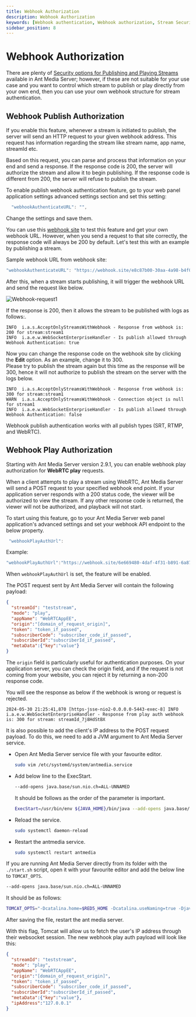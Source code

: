 ```yaml
---
title: Webhook Authorization 
description: Webhook Authorization
keywords: [Webhook authentication, Webhook authorization, Stream Security, Ant Media Server Documentation, Ant Media Server Tutorials, authentication, stream authentication, play authentication, play security, publish security, publish authentication]
sidebar_position: 8
---
```


# Webhook Authorization

There are plenty of [Security options for Publishing and Playing Streams](/guides/developer-sdk-and-api/rest-api-guide/stream-security/) available in Ant Media Server; however, if these are not suitable for your use case and you want to control which stream to publish or play directly from your own end, then you can use your own webhook structure for stream authentication.

## Webhook Publish Authorization

If you enable this feature, whenever a stream is initiated to publish, the server will send an HTTP request to your given webhook address. This request has information regarding the stream like stream name, app name, streamId etc.

Based on this request, you can parse and process that information on your end and send a response. If the response code is 200, the server will authorize the stream and allow it to begin publishing. If the response code is different from 200, the server will refuse to publish the stream.

To enable publish webhook authentication feature, go to your web panel application settings advanced settings section and set this setting:

```js
  "webhookAuthenticateURL": "",
```

Change the settings and save them.

You can use this [webhook site](https://webhook.site/) to test this feature and get your own webhook URL. However, when you send a request to that site correctly, the response code will always be 200 by default. Let's test this with an example by publishing a stream.

Sample webhook URL from webhook site:

```js
"webhookAuthenticateURL": "https://webhook.site/e8c87b00-30aa-4a98-b4f0-6ff1eeddb6e5",
```

After this, when a stream starts publishing, it will trigger the webhook URL and send the request like below.

![Webhook-request1](@site/static/img/Webhook-request1.png)

If the response is 200, then it allows the stream to be published with logs as follows:.
```
INFO  i.a.s.AcceptOnlyStreamsWithWebhook - Response from webhook is: 200 for stream:stream1
INFO  i.a.e.w.WebSocketEnterpriseHandler - Is publish allowed through Webhook Authentication: true
```

Now you can change the response code on the webhook site by clicking the **Edit** option. As an example, change it to 300.  
Please try to publish the stream again but this time as the response will be 300, hence it will not authorize to publish the stream on the server with the logs below.

```
INFO  i.a.s.AcceptOnlyStreamsWithWebhook - Response from webhook is: 300 for stream:stream1
WARN  i.a.s.AcceptOnlyStreamsWithWebhook - Connection object is null for stream1
INFO  i.a.e.w.WebSocketEnterpriseHandler - Is publish allowed through Webhook Authentication: false
```    

Webhook publish authentication works with all publish types (SRT, RTMP, and WebRTC).

## Webhook Play Authorization

Starting with Ant Media Server version 2.9.1, you can enable webhook play authorization for **WebRTC play** requests. 

When a client attempts to play a stream using WebRTC, Ant Media Server will send a POST request to your specified webhook end point. If your application server responds with a 200 status code, the viewer will be authorized to view the stream. If any other response code is returned, the viewer will not be authorized, and playback will not start.

To start using this feature, go to your Ant Media Server web panel application's advanced settings and set your webhook API endpoint to the below property.

```js
 "webhookPlayAuthUrl":
```

Example:

```js
"webhookPlayAuthUrl":"https://webhook.site/6e669480-4daf-4f31-b891-6a873c076b92"
```

When ```webhookPlayAuthUrl``` is set, the feature will be enabled.

The POST request sent by Ant Media Server will contain the following payload:

```json
{
  "streamId": "teststream",
  "mode": "play",
  "appName": "WebRTCAppEE",
  "origin":"[domain_of_request_origin]",
  "token": "token_if_passed",
  "subscriberCode": "subscriber_code_if_passed",
  "subscriberId":"subscriberId_if_passed",
  "metaData":{"key":"value"}
}
```

The ```origin``` field is particularly useful for authentication purposes. On your application server, you can check the origin field, and if the request is not coming from your website, you can reject it by returning a non-200 response code.

You will see the response as below if the webhook is wrong or request is rejected.

```
2024-05-30 21:25:41,870 [https-jsse-nio2-0.0.0.0-5443-exec-8] INFO  i.a.e.w.WebSocketEnterpriseHandler - Response from play auth webhook is: 300 for stream: streamId_7j8HdStBX
```

It is also possible to add the client's IP address to the POST request payload.  To do this, we need to add a JVM argument to Ant Media Server service.

 - Open Ant Media Server service file with your favourite editor.

      ```bash
   sudo vim /etc/systemd/system/antmedia.service
   ```

 - Add below line to the ExecStart.

   ```bash
   --add-opens java.base/sun.nio.ch=ALL-UNNAMED
    ```

    It should be follows as the order of the parameter is important.
    
    ```bash
    ExecStart=/usr/bin/env ${JAVA_HOME}/bin/java --add-opens java.base/sun.nio.ch=ALL-UNNAMED -Dlogback.ContextSelector=org.red5.logging.LoggingContextSelector -cp ${ANTMEDIA_HOME}/ant-media-server-service.jar:${ANTMEDIA_HOME}/conf -Djava.security.debug=failure -Djava.awt.headless=true -Djava.security.egd=file:/dev/./urandom -Dcatalina.home=${ANTMEDIA_HOME} -Dcatalina.useNaming=true -Dorg.terracotta.quartz.skipUpdateCheck=true -XX:+UseG1GC -XX:MaxGCPauseMillis=200 -XX:ParallelGCThreads=10 -XX:ConcGCThreads=5 -XX:+HeapDumpOnOutOfMemoryError -Djava.library.path=/usr/local/antmedia/lib/native -Xverify:none -XX:+TieredCompilation -XX:+UseBiasedLocking -XX:InitialCodeCacheSize=8m -XX:ReservedCodeCacheSize=32m -Djava.net.preferIPv4Stack=true $JVM_MEMORY_OPTIONS -Djdk.lang.Process.launchMechanism=vfork -Djava.system.class.loader=org.red5.server.classloading.ServerClassLoader -Xshare:off org.red5.server.Bootstrap 9999
    ```
    

 - Reload the service.

   ```bash
   sudo systemctl daemon-reload
   ```

 - Restart the antmedia service.

   ```bash
   sudo systemctl restart antmedia
   ```
   

If you are running Ant Media Server directly from its folder with the ```./start.sh``` script, open it with your favourite editor and add the below line to ```TOMCAT_OPTS```.

```bash
--add-opens java.base/sun.nio.ch=ALL-UNNAMED
```

It should be as follows:

```bash
TOMCAT_OPTS="-Dcatalina.home=$RED5_HOME -Dcatalina.useNaming=true -Djava.net.preferIPv4Stack=true --add-opens java.base/sun.nio.ch=ALL-UNNAMED"
```

After saving the file, restart the ant media server.

With this flag, Tomcat will allow us to fetch the user's IP address through their websocket session. The new webhook play auth payload will look like this:

```json
{
  "streamId": "teststream",
  "mode": "play",
  "appName": "WebRTCAppEE",
  "origin":"[domain_of_request_origin]",
  "token": "token_if_passed",
  "subscriberCode": "subscriber_code_if_passed",
  "subscriberId":"subscriberId_if_passed",
  "metaData":{"key":"value"},
  "ipAddress":"127.0.0.1"
}
```
